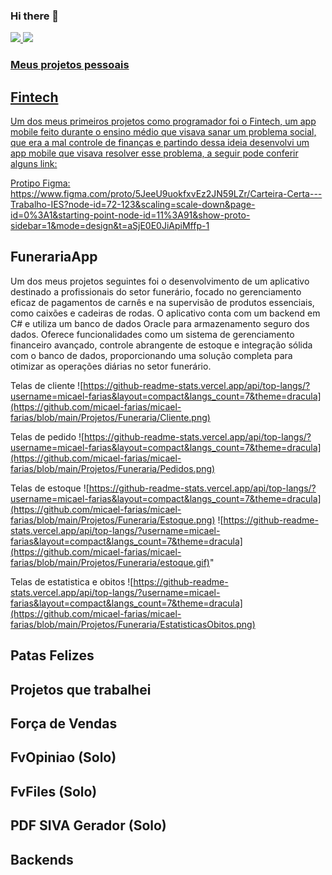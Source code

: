 ### Hi there 👋

<!--
**micael-farias/micael-farias** is a ✨ _special_ ✨ repository because its `README.md` (this file) appears on your GitHub profile.

Here are some ideas to get you started:

- 🔭 I’m currently working on ...
- 🌱 I’m currently learning ...
- 👯 I’m looking to collaborate on ...
- 🤔 I’m looking for help with ...
- 💬 Ask me about ...
- 📫 How to reach me: ...
- 😄 Pronouns: ...
- ⚡ Fun fact: ...
-->

<div>
<a href="https://github.com/seu-usuário-aqui">
<img loading="lazy" height="180em" src="https://github-readme-stats.vercel.app/api/top-langs/?username=micael-farias&layout=compact&langs_count=7&theme=dracula"/>
<img loading="lazy" height="180em" src="https://github-readme-stats.vercel.app/api?username=micael-farias&show_icons=true&theme=dracula&include_all_commits=true&count_private=true"/>
</div>

### Meus projetos pessoais

## Fintech
Um dos meus primeiros projetos como programador foi o Fintech, um app mobile feito durante o ensino médio que visava sanar um problema social, que era a mal controle de finanças e partindo dessa ideia
desenvolvi um app mobile que visava resolver esse problema, a seguir pode conferir alguns link:

Protipo Figma: https://www.figma.com/proto/5JeeU9uokfxvEz2JN59LZr/Carteira-Certa---Trabalho-IES?node-id=72-123&scaling=scale-down&page-id=0%3A1&starting-point-node-id=11%3A91&show-proto-sidebar=1&mode=design&t=aSjE0E0JiApiMffp-1

## FunerariaApp
Um dos meus projetos seguintes foi o desenvolvimento de um aplicativo destinado a profissionais do setor funerário, focado no gerenciamento eficaz de pagamentos de carnês e na supervisão de produtos essenciais, como caixões e cadeiras de rodas. O aplicativo conta com um backend em C# e utiliza um banco de dados Oracle para armazenamento seguro dos dados. Oferece funcionalidades como um sistema de gerenciamento financeiro avançado, controle abrangente de estoque e integração sólida com o banco de dados, proporcionando uma solução completa para otimizar as operações diárias no setor funerário.

Telas de cliente
![https://github-readme-stats.vercel.app/api/top-langs/?username=micael-farias&layout=compact&langs_count=7&theme=dracula](https://github.com/micael-farias/micael-farias/blob/main/Projetos/Funeraria/Cliente.png)

Telas de pedido
![https://github-readme-stats.vercel.app/api/top-langs/?username=micael-farias&layout=compact&langs_count=7&theme=dracula](https://github.com/micael-farias/micael-farias/blob/main/Projetos/Funeraria/Pedidos.png)

Telas de estoque
![https://github-readme-stats.vercel.app/api/top-langs/?username=micael-farias&layout=compact&langs_count=7&theme=dracula](https://github.com/micael-farias/micael-farias/blob/main/Projetos/Funeraria/Estoque.png)
![https://github-readme-stats.vercel.app/api/top-langs/?username=micael-farias&layout=compact&langs_count=7&theme=dracula](https://github.com/micael-farias/micael-farias/blob/main/Projetos/Funeraria/estoque.gif)"

Telas de estatistica e obitos
![https://github-readme-stats.vercel.app/api/top-langs/?username=micael-farias&layout=compact&langs_count=7&theme=dracula](https://github.com/micael-farias/micael-farias/blob/main/Projetos/Funeraria/EstatisticasObitos.png)


## Patas Felizes

## Projetos que trabalhei

## Força de Vendas

## FvOpiniao (Solo)

## FvFiles (Solo)

## PDF SIVA Gerador (Solo)

## Backends
